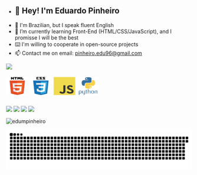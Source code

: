 - ## 👋 Hey! I'm Eduardo Pinheiro
- 🥝 I'm Brazilian, but I speak fluent English
- 🌱 I’m currently learning Front-End (HTML/CSS/JavaScript), and I promisse I will be the best
- ⌨️ I'm willing to cooperate in open-source projects
- 📫 Contact me on email: pinheiro.edu96@gmail.com

<div>
    <a href="https://github.com/EduMPinheiro">
    <img height="180em" src="https://github-readme-stats.vercel.app/api?username=edumpinheiro&show_icons=true&theme=dark&include_all_commits=true&count_private=true"/>
    
    
</div>
<div style="display: inline-block"><br>
  <img align="center" alt="Edu-HTML" height="50" width="60" src="https://raw.githubusercontent.com/devicons/devicon/00f02ef57fb7601fd1ddcc2fe6fe670fef3ae3e4/icons/html5/html5-original-wordmark.svg">
  <img align="center" alt="Edu-CSS" height="50" width="60" src="https://raw.githubusercontent.com/devicons/devicon/00f02ef57fb7601fd1ddcc2fe6fe670fef3ae3e4/icons/css3/css3-original-wordmark.svg">
  <img align="center" alt="Edu-JS" height="50" width="60" src="https://raw.githubusercontent.com/devicons/devicon/00f02ef57fb7601fd1ddcc2fe6fe670fef3ae3e4/icons/javascript/javascript-original.svg">
  <img align="center" alt="Edu-PY" height="50" width="60" src="https://raw.githubusercontent.com/devicons/devicon/00f02ef57fb7601fd1ddcc2fe6fe670fef3ae3e4/icons/python/python-original-wordmark.svg">
  
</div>

##

<div>
  
  <a href="https://twitter.com/Churkill" target="_blank"><img src="https://img.shields.io/badge/Twitter-1DA1F2?style=for-the-badge&logo=twitter&logoColor=white" target="_blank"></a>
  <a href="https://instagram.com/edu_mpinheiro" target="_blank"><img src="https://img.shields.io/badge/Instagram-E4405F?style=for-the-badge&logo=instagram&logoColor=white" target="_blank"></a>
  <a href="https://www.linkedin.com/in/eduardo-martines-pinheiro-b82b02111" target="_blank"><img src="https://img.shields.io/badge/LinkedIn-0077B5?style=for-the-badge&logo=linkedin&logoColor=white" target="_blank"></a>
  <a href="https://t.me/edu_mpinheiro" target="_blank"><img src="https://img.shields.io/badge/Telegram-2CA5E0?style=for-the-badge&logo=telegram&logoColor=white"></a>
  
  
</div>

<img src="https://komarev.com/ghpvc/?username=EduMPinheiro&color=green" alt="edumpinheiro"/> 


![Snake animation](https://github.com/EduMPinheiro/EduMPinheiro/blob/output/github-contribution-grid-snake.svg)
